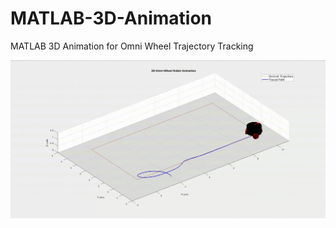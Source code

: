 # MATLAB-3D-Animation
MATLAB 3D Animation for Omni Wheel Trajectory Tracking

![](https://github.com/NoobiesDoobies/MATLAB-3D-Animation/blob/main/result/pid_5kg.gif)
